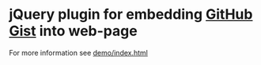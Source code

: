 # jQuery plugin for embedding [GitHub Gist](http://gist.github.com/) into web-page
For more information see [demo/index.html](demo/index.html)